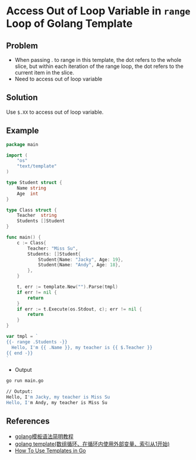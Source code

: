 # Access Out of Loop Variable in `range` Loop of Golang Template

## Problem
* When passing . to range in this template, the dot refers to the whole slice, but within each iteration of the range loop, the dot refers to the current item in the slice.
* Need to access out of loop variable

## Solution
Use `$.XX` to access out of loop variable.

## Example
```go
package main

import (
	"os"
	"text/template"
)

type Student struct {
	Name string
	Age  int
}

type Class struct {
	Teacher  string
	Students []Student
}

func main() {
	c := Class{
		Teacher: "Miss Su",
		Students: []Student{
			Student{Name: "Jacky", Age: 19},
			Student{Name: "Andy", Age: 18},
		},
	}

	t, err := template.New("").Parse(tmpl)
	if err != nil {
		return
	}
	if err := t.Execute(os.Stdout, c); err != nil {
		return
	}
}

var tmpl = `
{{- range .Students -}}
  Hello, I'm {{ .Name }}, my teacher is {{ $.Teacher }}
{{ end -}}
`
```

* Output
```bash
go run main.go

// Output:
Hello, I'm Jacky, my teacher is Miss Su
Hello, I'm Andy, my teacher is Miss Su
```

## References
* [golang模板语法简明教程](https://studygolang.com/articles/3071)
* [golang template(数组循环、在循环内使用外部变量、索引从1开始)](https://blog.csdn.net/u010918487/article/details/113555891)
* [How To Use Templates in Go](https://www.digitalocean.com/community/tutorials/how-to-use-templates-in-go)
